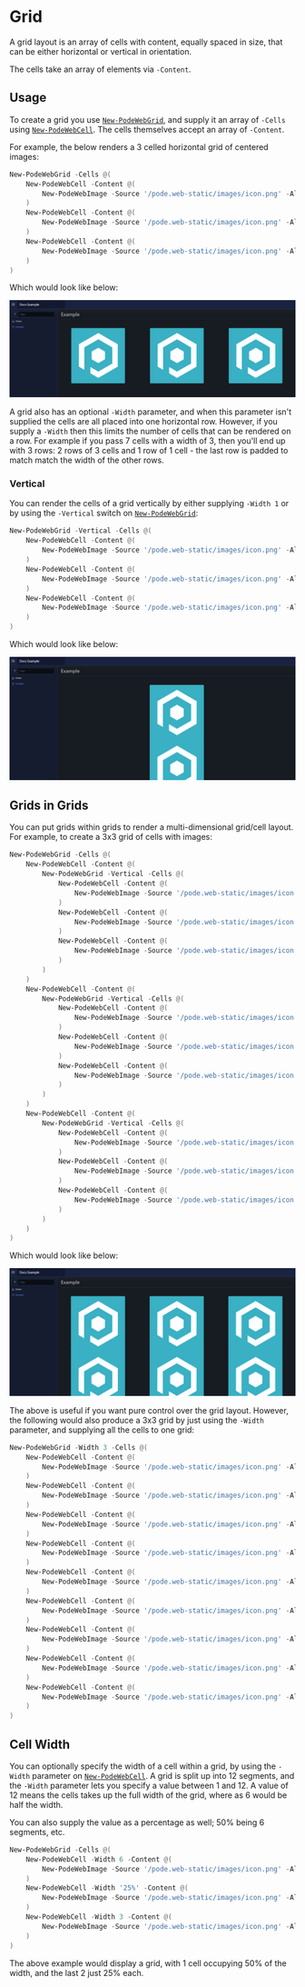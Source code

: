 # Grid

A grid layout is an array of cells with content, equally spaced in size, that can be either horizontal or vertical in orientation.

The cells take an array of elements via `-Content`.

## Usage

To create a grid you use [`New-PodeWebGrid`](../../../Functions/Layouts/New-PodeWebGrid), and supply it an array of `-Cells` using [`New-PodeWebCell`](../../../Functions/Layouts/New-PodeWebCell). The cells themselves accept an array of `-Content`.

For example, the below renders a 3 celled horizontal grid of centered images:

```powershell
New-PodeWebGrid -Cells @(
    New-PodeWebCell -Content @(
        New-PodeWebImage -Source '/pode.web-static/images/icon.png' -Alignment Center
    )
    New-PodeWebCell -Content @(
        New-PodeWebImage -Source '/pode.web-static/images/icon.png' -Alignment Center
    )
    New-PodeWebCell -Content @(
        New-PodeWebImage -Source '/pode.web-static/images/icon.png' -Alignment Center
    )
)
```

Which would look like below:

![grid_hori_cells](../../../images/grid_hori_cells.png)

A grid also has an optional `-Width` parameter, and when this parameter isn't supplied the cells are all placed into one horizontal row. However, if you supply a `-Width` then this limits the number of cells that can be rendered on a row. For example if you pass 7 cells with a width of 3, then you'll end up with 3 rows: 2 rows of 3 cells and 1 row of 1 cell - the last row is padded to match match the width of the other rows.

### Vertical

You can render the cells of a grid vertically by either supplying `-Width 1` or by using the `-Vertical` switch on [`New-PodeWebGrid`](../../../Functions/Layouts/New-PodeWebGrid):

```powershell
New-PodeWebGrid -Vertical -Cells @(
    New-PodeWebCell -Content @(
        New-PodeWebImage -Source '/pode.web-static/images/icon.png' -Alignment Center
    )
    New-PodeWebCell -Content @(
        New-PodeWebImage -Source '/pode.web-static/images/icon.png' -Alignment Center
    )
    New-PodeWebCell -Content @(
        New-PodeWebImage -Source '/pode.web-static/images/icon.png' -Alignment Center
    )
)
```

Which would look like below:

![grid_vert_cells](../../../images/grid_vert_cells.png)

## Grids in Grids

You can put grids within grids to render a multi-dimensional grid/cell layout. For example, to create a 3x3 grid of cells with images:

```powershell
New-PodeWebGrid -Cells @(
    New-PodeWebCell -Content @(
        New-PodeWebGrid -Vertical -Cells @(
            New-PodeWebCell -Content @(
                New-PodeWebImage -Source '/pode.web-static/images/icon.png' -Alignment Center
            )
            New-PodeWebCell -Content @(
                New-PodeWebImage -Source '/pode.web-static/images/icon.png' -Alignment Center
            )
            New-PodeWebCell -Content @(
                New-PodeWebImage -Source '/pode.web-static/images/icon.png' -Alignment Center
            )
        )
    )
    New-PodeWebCell -Content @(
        New-PodeWebGrid -Vertical -Cells @(
            New-PodeWebCell -Content @(
                New-PodeWebImage -Source '/pode.web-static/images/icon.png' -Alignment Center
            )
            New-PodeWebCell -Content @(
                New-PodeWebImage -Source '/pode.web-static/images/icon.png' -Alignment Center
            )
            New-PodeWebCell -Content @(
                New-PodeWebImage -Source '/pode.web-static/images/icon.png' -Alignment Center
            )
        )
    )
    New-PodeWebCell -Content @(
        New-PodeWebGrid -Vertical -Cells @(
            New-PodeWebCell -Content @(
                New-PodeWebImage -Source '/pode.web-static/images/icon.png' -Alignment Center
            )
            New-PodeWebCell -Content @(
                New-PodeWebImage -Source '/pode.web-static/images/icon.png' -Alignment Center
            )
            New-PodeWebCell -Content @(
                New-PodeWebImage -Source '/pode.web-static/images/icon.png' -Alignment Center
            )
        )
    )
)
```

Which would look like below:

![grid_multi_cells](../../../images/grid_multi_cells.png)

The above is useful if you want pure control over the grid layout. However, the following would also produce a 3x3 grid by just using the `-Width` parameter, and supplying all the cells to one grid:

```powershell
New-PodeWebGrid -Width 3 -Cells @(
    New-PodeWebCell -Content @(
        New-PodeWebImage -Source '/pode.web-static/images/icon.png' -Alignment Center
    )
    New-PodeWebCell -Content @(
        New-PodeWebImage -Source '/pode.web-static/images/icon.png' -Alignment Center
    )
    New-PodeWebCell -Content @(
        New-PodeWebImage -Source '/pode.web-static/images/icon.png' -Alignment Center
    )
    New-PodeWebCell -Content @(
        New-PodeWebImage -Source '/pode.web-static/images/icon.png' -Alignment Center
    )
    New-PodeWebCell -Content @(
        New-PodeWebImage -Source '/pode.web-static/images/icon.png' -Alignment Center
    )
    New-PodeWebCell -Content @(
        New-PodeWebImage -Source '/pode.web-static/images/icon.png' -Alignment Center
    )
    New-PodeWebCell -Content @(
        New-PodeWebImage -Source '/pode.web-static/images/icon.png' -Alignment Center
    )
    New-PodeWebCell -Content @(
        New-PodeWebImage -Source '/pode.web-static/images/icon.png' -Alignment Center
    )
    New-PodeWebCell -Content @(
        New-PodeWebImage -Source '/pode.web-static/images/icon.png' -Alignment Center
    )
)
```

## Cell Width

You can optionally specify the width of a cell within a grid, by using the `-Width` parameter on [`New-PodeWebCell`](../../../Functions/Layouts/New-PodeWebCell). A grid is split up into 12 segments, and the `-Width` parameter lets you specify a value between 1 and 12. A value of 12 means the cells takes up the full width of the grid, where as 6 would be half the width.

You can also supply the value as a percentage as well; 50% being 6 segments, etc.

```powershell
New-PodeWebGrid -Cells @(
    New-PodeWebCell -Width 6 -Content @(
        New-PodeWebImage -Source '/pode.web-static/images/icon.png' -Alignment Center
    )
    New-PodeWebCell -Width '25%' -Content @(
        New-PodeWebImage -Source '/pode.web-static/images/icon.png' -Alignment Center
    )
    New-PodeWebCell -Width 3 -Content @(
        New-PodeWebImage -Source '/pode.web-static/images/icon.png' -Alignment Center
    )
)
```

The above example would display a grid, with 1 cell occupying 50% of the width, and the last 2 just 25% each.
